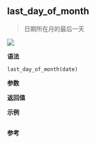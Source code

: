 ## last_day_of_month

> 日期所在月的最后一天

![](https://img.shields.io/badge/-Date-blue)

**语法**

`last_day_of_month(date)`

**参数**

**返回值**

**示例**

```js

```

**参考**
